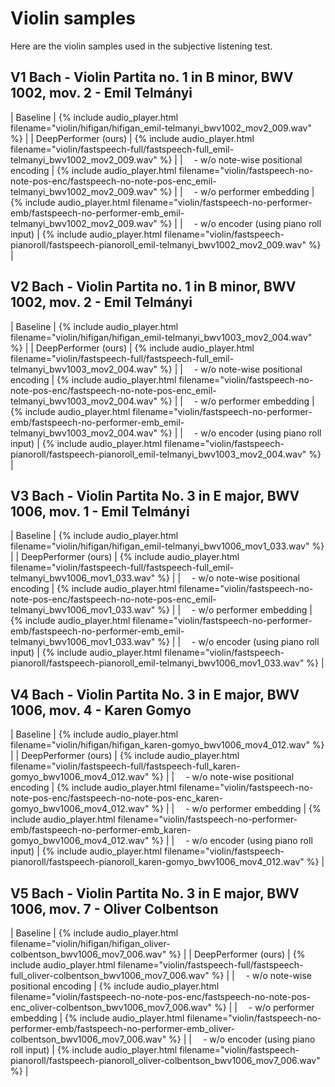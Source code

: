 # Violin samples

Here are the violin samples used in the subjective listening test.

## V1 Bach - Violin Partita no. 1 in B minor, BWV 1002, mov. 2 - Emil Telmányi

| Baseline                                     | {% include audio_player.html filename="violin/hifigan/hifigan_emil-telmanyi_bwv1002_mov2_009.wav" %} |
| DeepPerformer (ours)                         | {% include audio_player.html filename="violin/fastspeech-full/fastspeech-full_emil-telmanyi_bwv1002_mov2_009.wav" %} |
| &emsp;- w/o note-wise positional encoding    | {% include audio_player.html filename="violin/fastspeech-no-note-pos-enc/fastspeech-no-note-pos-enc_emil-telmanyi_bwv1002_mov2_009.wav" %} |
| &emsp;- w/o performer embedding              | {% include audio_player.html filename="violin/fastspeech-no-performer-emb/fastspeech-no-performer-emb_emil-telmanyi_bwv1002_mov2_009.wav" %} |
| &emsp;- w/o encoder (using piano roll input) | {% include audio_player.html filename="violin/fastspeech-pianoroll/fastspeech-pianoroll_emil-telmanyi_bwv1002_mov2_009.wav" %} |

## V2 Bach - Violin Partita no. 1 in B minor, BWV 1002, mov. 2 - Emil Telmányi

| Baseline                                     | {% include audio_player.html filename="violin/hifigan/hifigan_emil-telmanyi_bwv1003_mov2_004.wav" %} |
| DeepPerformer (ours)                         | {% include audio_player.html filename="violin/fastspeech-full/fastspeech-full_emil-telmanyi_bwv1003_mov2_004.wav" %} |
| &emsp;- w/o note-wise positional encoding    | {% include audio_player.html filename="violin/fastspeech-no-note-pos-enc/fastspeech-no-note-pos-enc_emil-telmanyi_bwv1003_mov2_004.wav" %} |
| &emsp;- w/o performer embedding              | {% include audio_player.html filename="violin/fastspeech-no-performer-emb/fastspeech-no-performer-emb_emil-telmanyi_bwv1003_mov2_004.wav" %} |
| &emsp;- w/o encoder (using piano roll input) | {% include audio_player.html filename="violin/fastspeech-pianoroll/fastspeech-pianoroll_emil-telmanyi_bwv1003_mov2_004.wav" %} |

## V3 Bach - Violin Partita No. 3 in E major, BWV 1006, mov. 1 - Emil Telmányi

| Baseline                                     | {% include audio_player.html filename="violin/hifigan/hifigan_emil-telmanyi_bwv1006_mov1_033.wav" %} |
| DeepPerformer (ours)                         | {% include audio_player.html filename="violin/fastspeech-full/fastspeech-full_emil-telmanyi_bwv1006_mov1_033.wav" %} |
| &emsp;- w/o note-wise positional encoding    | {% include audio_player.html filename="violin/fastspeech-no-note-pos-enc/fastspeech-no-note-pos-enc_emil-telmanyi_bwv1006_mov1_033.wav" %} |
| &emsp;- w/o performer embedding              | {% include audio_player.html filename="violin/fastspeech-no-performer-emb/fastspeech-no-performer-emb_emil-telmanyi_bwv1006_mov1_033.wav" %} |
| &emsp;- w/o encoder (using piano roll input) | {% include audio_player.html filename="violin/fastspeech-pianoroll/fastspeech-pianoroll_emil-telmanyi_bwv1006_mov1_033.wav" %} |

## V4 Bach - Violin Partita No. 3 in E major, BWV 1006, mov. 4 - Karen Gomyo

| Baseline                                     | {% include audio_player.html filename="violin/hifigan/hifigan_karen-gomyo_bwv1006_mov4_012.wav" %} |
| DeepPerformer (ours)                         | {% include audio_player.html filename="violin/fastspeech-full/fastspeech-full_karen-gomyo_bwv1006_mov4_012.wav" %} |
| &emsp;- w/o note-wise positional encoding    | {% include audio_player.html filename="violin/fastspeech-no-note-pos-enc/fastspeech-no-note-pos-enc_karen-gomyo_bwv1006_mov4_012.wav" %} |
| &emsp;- w/o performer embedding              | {% include audio_player.html filename="violin/fastspeech-no-performer-emb/fastspeech-no-performer-emb_karen-gomyo_bwv1006_mov4_012.wav" %} |
| &emsp;- w/o encoder (using piano roll input) | {% include audio_player.html filename="violin/fastspeech-pianoroll/fastspeech-pianoroll_karen-gomyo_bwv1006_mov4_012.wav" %} |

## V5 Bach - Violin Partita No. 3 in E major, BWV 1006, mov. 7 - Oliver Colbentson

| Baseline                                     | {% include audio_player.html filename="violin/hifigan/hifigan_oliver-colbentson_bwv1006_mov7_006.wav" %} |
| DeepPerformer (ours)                         | {% include audio_player.html filename="violin/fastspeech-full/fastspeech-full_oliver-colbentson_bwv1006_mov7_006.wav" %} |
| &emsp;- w/o note-wise positional encoding    | {% include audio_player.html filename="violin/fastspeech-no-note-pos-enc/fastspeech-no-note-pos-enc_oliver-colbentson_bwv1006_mov7_006.wav" %} |
| &emsp;- w/o performer embedding              | {% include audio_player.html filename="violin/fastspeech-no-performer-emb/fastspeech-no-performer-emb_oliver-colbentson_bwv1006_mov7_006.wav" %} |
| &emsp;- w/o encoder (using piano roll input) | {% include audio_player.html filename="violin/fastspeech-pianoroll/fastspeech-pianoroll_oliver-colbentson_bwv1006_mov7_006.wav" %} |
